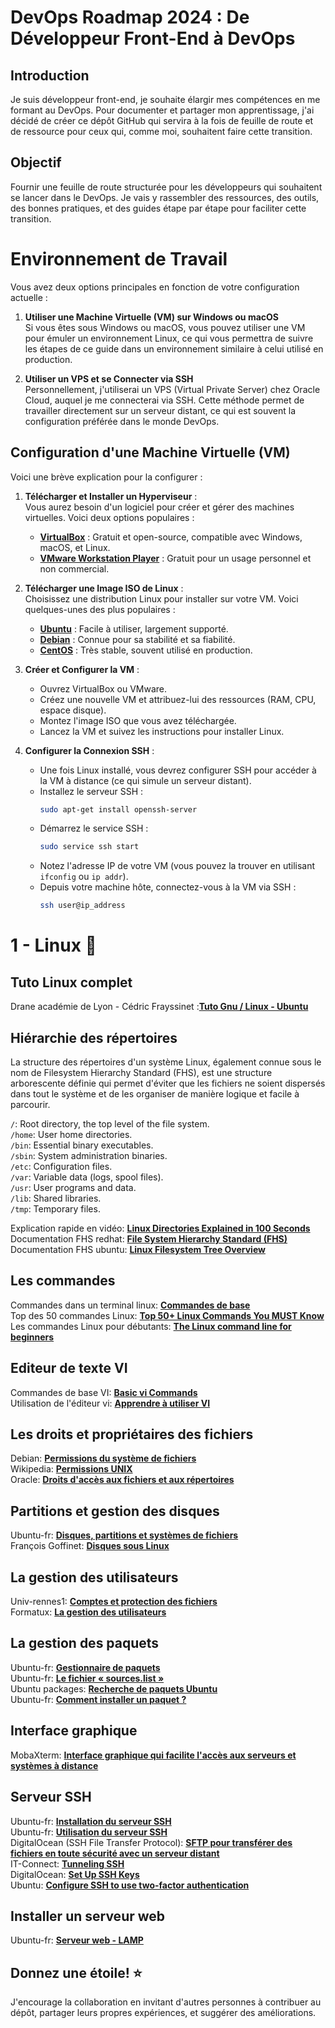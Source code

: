 # DevOps Roadmap 2024 : De Développeur Front-End à DevOps

## Introduction

Je suis développeur front-end, je souhaite élargir mes compétences en me formant au DevOps. Pour documenter et partager mon apprentissage, j'ai décidé de créer ce dépôt GitHub qui servira à la fois de feuille de route et de ressource pour ceux qui, comme moi, souhaitent faire cette transition.

## Objectif

Fournir une feuille de route structurée pour les développeurs qui souhaitent se lancer dans le DevOps. Je vais y rassembler des ressources, des outils, des bonnes pratiques, et des guides étape par étape pour faciliter cette transition.

# Environnement de Travail

Vous avez deux options principales en fonction de votre configuration actuelle :

1. **Utiliser une Machine Virtuelle (VM) sur Windows ou macOS**  
   Si vous êtes sous Windows ou macOS, vous pouvez utiliser une VM pour émuler un environnement Linux, ce qui vous permettra de suivre les étapes de ce guide dans un environnement similaire à celui utilisé en production.

2. **Utiliser un VPS et se Connecter via SSH**  
   Personnellement, j'utiliserai un VPS (Virtual Private Server) chez Oracle Cloud, auquel je me connecterai via SSH. Cette méthode permet de travailler directement sur un serveur distant, ce qui est souvent la configuration préférée dans le monde DevOps.

## Configuration d'une Machine Virtuelle (VM)

Voici une brève explication pour la configurer :

1. **Télécharger et Installer un Hyperviseur** :  
   Vous aurez besoin d'un logiciel pour créer et gérer des machines virtuelles. Voici deux options populaires :

   - **[VirtualBox](https://www.virtualbox.org/)** : Gratuit et open-source, compatible avec Windows, macOS, et Linux.
   - **[VMware Workstation Player](https://www.vmware.com/products/workstation-player.html)** : Gratuit pour un usage personnel et non commercial.

2. **Télécharger une Image ISO de Linux** :  
   Choisissez une distribution Linux pour installer sur votre VM. Voici quelques-unes des plus populaires :

   - **[Ubuntu](https://ubuntu.com/download/desktop)** : Facile à utiliser, largement supporté.
   - **[Debian](https://www.debian.org/distrib/)** : Connue pour sa stabilité et sa fiabilité.
   - **[CentOS](https://www.centos.org/download/)** : Très stable, souvent utilisé en production.

3. **Créer et Configurer la VM** :

   - Ouvrez VirtualBox ou VMware.
   - Créez une nouvelle VM et attribuez-lui des ressources (RAM, CPU, espace disque).
   - Montez l'image ISO que vous avez téléchargée.
   - Lancez la VM et suivez les instructions pour installer Linux.

4. **Configurer la Connexion SSH** :
   - Une fois Linux installé, vous devrez configurer SSH pour accéder à la VM à distance (ce qui simule un serveur distant).
   - Installez le serveur SSH :
     ```bash
     sudo apt-get install openssh-server
     ```
   - Démarrez le service SSH :
     ```bash
     sudo service ssh start
     ```
   - Notez l'adresse IP de votre VM (vous pouvez la trouver en utilisant `ifconfig` ou `ip addr`).
   - Depuis votre machine hôte, connectez-vous à la VM via SSH :
     ```bash
     ssh user@ip_address
     ```

# 1 - Linux 🐧

## Tuto Linux complet
Drane académie de Lyon - Cédric Frayssinet :**[Tuto Gnu / Linux - Ubuntu ](https://drane.ac-lyon.fr/spip/IMG/scenari/ubuntuavance/co/Module_Avance.html)** <br>

## Hiérarchie des répertoires
La structure des répertoires d'un système Linux, également connue sous le nom de Filesystem Hierarchy Standard (FHS), est une structure arborescente définie qui permet d'éviter que les fichiers ne soient dispersés dans tout le système et de les organiser de manière logique et facile à parcourir.

`/`: Root directory, the top level of the file system.<br>
`/home`: User home directories.<br>
`/bin`: Essential binary executables.<br>
`/sbin`: System administration binaries.<br>
`/etc`: Configuration files.<br>
`/var`: Variable data (logs, spool files).<br>
`/usr`: User programs and data.<br>
`/lib`: Shared libraries.<br>
`/tmp`: Temporary files.

Explication rapide en vidéo: **[Linux Directories Explained in 100 Seconds](https://www.youtube.com/watch?v=42iQKuQodW4)** <br>
Documentation FHS redhat: **[File System Hierarchy Standard (FHS)](https://docs.redhat.com/en/documentation/red_hat_enterprise_linux/4/html/reference_guide/s1-filesystem-fhs#s3-filesystem-usr)** <br>
Documentation FHS ubuntu: **[Linux Filesystem Tree Overview](https://help.ubuntu.com/community/LinuxFilesystemTreeOverview)**

## Les commandes
Commandes dans un terminal linux: **[Commandes de base](https://doc.ubuntu-fr.org/tutoriel/console_commandes_de_base)** <br>
Top des 50 commandes Linux: **[Top 50+ Linux Commands You MUST Know](https://www.digitalocean.com/community/tutorials/linux-commands)** <br>
Les commandes Linux pour débutants: **[The Linux command line for beginners](https://ubuntu.com/tutorials/command-line-for-beginners#1-overview)**

## Editeur de texte VI
Commandes de base VI: **[Basic vi Commands](https://www.cs.colostate.edu/helpdocs/vi.html)** <br>
Utilisation de l'éditeur vi: **[Apprendre à utiliser VI](https://docs.oracle.com/cd/E19620-01/805-1608/6j1io9lha/index.html)** <br>

## Les droits et propriétaires des fichiers
Debian: **[Permissions du système de fichiers](https://www.debian.org/doc/manuals/debian-reference/ch01.fr.html#_filesystem_permissions)** <br>
Wikipedia: **[Permissions UNIX](https://fr.wikipedia.org/wiki/Permissions_UNIX)** <br>
Oracle: **[Droits d'accès aux fichiers et aux répertoires](https://docs.oracle.com/cd/E19620-01/805-1608/6j1io9lh0/index.html)** <br>

## Partitions et gestion des disques
Ubuntu-fr: **[Disques, partitions et systèmes de fichiers](https://doc.ubuntu-fr.org/partitions)** <br>
François Goffinet: **[Disques sous Linux](https://linux.goffinet.org/administration/disques-et-stockage-lvm/disques-linux/)** <br>

## La gestion des utilisateurs
Univ-rennes1: **[Comptes et protection des fichiers](https://perso.univ-rennes1.fr/pierre.nerzic/SYS1A/Amphi%20SYS%202015%20partie%2012%20:%20Utilisateurs.pdf)** <br>
Formatux: **[La gestion des utilisateurs](https://www.formatux.fr/formatux-fondamentaux/module-030-utilisateurs/index.html)** <br>

## La gestion des paquets
Ubuntu-fr: **[Gestionnaire de paquets](https://doc.ubuntu-fr.org/gestionnaire_de_paquets#gestionnaire_de_paquets)** <br>
Ubuntu-fr: **[Le fichier « sources.list »](https://doc.ubuntu-fr.org/sources.list)** <br>
Ubuntu packages: **[Recherche de paquets Ubuntu](https://packages.ubuntu.com/)** <br>
Ubuntu-fr: **[Comment installer un paquet ?](https://doc.ubuntu-fr.org/tutoriel/comment_installer_un_paquet)** <br>

## Interface graphique
MobaXterm: **[Interface graphique qui facilite l'accès aux serveurs et systèmes à distance](https://mobaxterm.mobatek.net/download.html)** <br>

## Serveur SSH
Ubuntu-fr: **[Installation du serveur SSH](https://doc.ubuntu-fr.org/ssh#installation_du_serveur_ssh)** <br>
Ubuntu-fr: **[Utilisation du serveur SSH](https://doc.ubuntu-fr.org/ssh#installation_du_serveur_ssh)** <br>
DigitalOcean (SSH File Transfer Protocol): **[SFTP pour transférer des fichiers en toute sécurité avec un serveur distant](https://www.digitalocean.com/community/tutorials/how-to-use-sftp-to-securely-transfer-files-with-a-remote-server-fr)** <br>
IT-Connect: **[Tunneling SSH](https://www.it-connect.fr/chapitres/tunneling-ssh/)** <br>
DigitalOcean: **[Set Up SSH Keys](https://www.digitalocean.com/community/tutorials/how-to-set-up-ssh-keys-on-ubuntu-20-04)** <br>
Ubuntu: **[Configure SSH to use two-factor authentication](https://www.it-connect.fr/chapitres/tunneling-ssh/)** <br>


## Installer un serveur web
Ubuntu-fr: **[Serveur web - LAMP](https://doc.ubuntu-fr.org/lamp)** <br>
<!-- ## Structure du Dépôt
Vue d'ensemble de la Feuille de Route :

## Représentation visuelle de la feuille de route DevOps pour 2024, mettant en avant les compétences clés et les outils que je dois apprendre.
Image

## Chemin d'Apprentissage :
Chaque étape sera liée à des tutoriels, articles, vidéos, et projets pratiques que je pourrai suivre pour acquérir une expérience concrète.

## Ressources :
Livres, cours, blogs, et autres ressources pour approfondir ma compréhension du DevOps. -->

<!-- ## Projets et Exercices : -->

## Donnez une étoile! ⭐

J'encourage la collaboration en invitant d'autres personnes à contribuer au dépôt, partager leurs propres expériences, et suggérer des améliorations.
